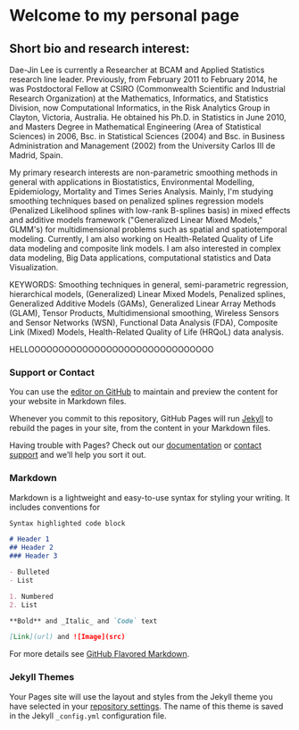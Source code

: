 # Welcome to my personal page

## Short bio and research interest:

Dae-Jin Lee is currently a Researcher at BCAM and Applied Statistics research line leader. Previously, from February 2011 to February 2014, he was Postdoctoral Fellow at CSIRO (Commonwealth Scientific and Industrial Research Organization) at the Mathematics, Informatics, and Statistics Division, now Computational Informatics, in the Risk Analytics Group in Clayton, Victoria, Australia. He obtained his Ph.D. in Statistics in June 2010, and Masters Degree in Mathematical Engineering (Area of Statistical Sciences) in 2006, Bsc. in Statistical Sciences (2004) and Bsc. in Business Administration and Management (2002) from the University Carlos III de Madrid, Spain.

My primary research interests are non-parametric smoothing methods in general with applications in Biostatistics, Environmental Modelling, Epidemiology, Mortality and Times Series Analysis. Mainly, I'm studying smoothing techniques based on penalized splines regression models (Penalized Likelihood splines with low-rank B-splines basis) in mixed effects and additive models framework ("Generalized Linear Mixed Models," GLMM's) for multidimensional problems such as spatial and spatiotemporal modeling. Currently, I am also working on Health-Related Quality of Life data modeling and composite link models. I am also interested in complex data modeling, Big Data applications, computational statistics and Data Visualization.


KEYWORDS:
Smoothing techniques in general, semi-parametric regression, hierarchical models, (Generalized) Linear Mixed Models, Penalized splines, Generalized Additive Models (GAMs), Generalized Linear Array Methods (GLAM), Tensor Products, Multidimensional smoothing, Wireless Sensors and Sensor Networks (WSN), Functional Data Analysis (FDA), Composite Link (Mixed) Models, Health-Related Quality of Life (HRQoL) data analysis.

HELLOOOOOOOOOOOOOOOOOOOOOOOOOOOOOOO


### Support or Contact

You can use the [editor on GitHub](https://github.com/banawe/banawe.github.io/edit/master/README.md) to maintain and preview the content for your website in Markdown files.

Whenever you commit to this repository, GitHub Pages will run [Jekyll](https://jekyllrb.com/) to rebuild the pages in your site, from the content in your Markdown files.

Having trouble with Pages? Check out our [documentation](https://help.github.com/categories/github-pages-basics/) or [contact support](https://github.com/contact) and we’ll help you sort it out.

### Markdown

Markdown is a lightweight and easy-to-use syntax for styling your writing. It includes conventions for

```markdown
Syntax highlighted code block

# Header 1
## Header 2
### Header 3

- Bulleted
- List

1. Numbered
2. List

**Bold** and _Italic_ and `Code` text

[Link](url) and ![Image](src)

```

For more details see [GitHub Flavored Markdown](https://guides.github.com/features/mastering-markdown/).

### Jekyll Themes

Your Pages site will use the layout and styles from the Jekyll theme you have selected in your [repository settings](https://github.com/banawe/banawe.github.io/settings). The name of this theme is saved in the Jekyll `_config.yml` configuration file.

